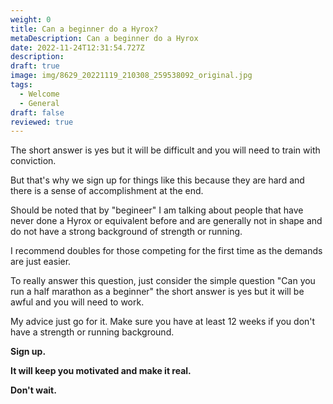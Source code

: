 ```yaml
---
weight: 0
title: Can a beginner do a Hyrox?
metaDescription: Can a beginner do a Hyrox
date: 2022-11-24T12:31:54.727Z
description:
draft: true
image: img/8629_20221119_210308_259538092_original.jpg
tags:
  - Welcome
  - General
draft: false
reviewed: true
---
```


The short answer is yes but it will be difficult and you will need to train with conviction. 

But that's why we sign up for things like this because they are hard and there is a sense of accomplishment at the end.

Should be noted that by "begineer" I am talking about people that have never done a Hyrox or equivalent before and are generally not in shape and do not have a strong background of strength or running.

I recommend doubles for those competing for the first time as the demands are just easier.

To really answer this question, just consider the simple question "Can you run a half marathon as a beginner" the short answer is yes but it will be awful and you will need to work. 

My advice just go for it. Make sure you have at least 12 weeks if you don't have a strength or running background.

**Sign up.**

**It will keep you motivated and make it real.**

**Don't wait.**
